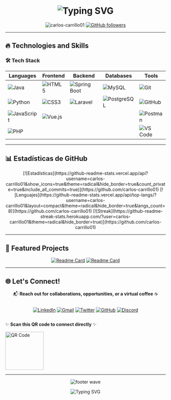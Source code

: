 <h1 align="center">
  <img src="https://readme-typing-svg.herokuapp.com?font=Fira+Code&size=30&duration=3000&pause=1000&color=FF2D76&center=true&vCenter=true&width=800&lines=Hello!+I'm+Carlos+Carrillo;Computer+Systems+Student;Full+Stack+Developer+in+Training;Passionate+about+Tech+and+Innovation" alt="Typing SVG" />
</h1>

<p align="center">
  <img src="https://komarev.com/ghpvc/?username=carlos-carrillo01&label=Profile%20views&color=FF2D76&style=flat" alt="carlos-carrillo01" /> 
  <a href="https://github.com/carlos-carrillo01?tab=followers"><img src="https://img.shields.io/github/followers/carlos-carrillo01?label=Followers&style=social" alt="GitHub followers"></a>
</p>

---

## 🔥 Technologies and Skills

### 🛠️ Tech Stack

<div align="center">
  
| **Languages**       | **Frontend**        | **Backend**         | **Databases**       | **Tools**           |
|---------------------|---------------------|---------------------|---------------------|---------------------|
| ![Java](https://img.shields.io/badge/Java-ED8B00?style=for-the-badge&logo=openjdk&logoColor=white) | ![HTML5](https://img.shields.io/badge/HTML5-E34F26?style=for-the-badge&logo=html5&logoColor=white) | ![Spring Boot](https://img.shields.io/badge/Spring_Boot-F2F4F9?style=for-the-badge&logo=spring-boot) | ![MySQL](https://img.shields.io/badge/MySQL-005C84?style=for-the-badge&logo=mysql&logoColor=white) | ![Git](https://img.shields.io/badge/GIT-E44C30?style=for-the-badge&logo=git&logoColor=white) |
| ![Python](https://img.shields.io/badge/Python-3776AB?style=for-the-badge&logo=python&logoColor=white) | ![CSS3](https://img.shields.io/badge/CSS3-1572B6?style=for-the-badge&logo=css3&logoColor=white) | ![Laravel](https://img.shields.io/badge/Laravel-FF2D20?style=for-the-badge&logo=laravel&logoColor=white) | ![PostgreSQL](https://img.shields.io/badge/PostgreSQL-316192?style=for-the-badge&logo=postgresql&logoColor=white) | ![GitHub](https://img.shields.io/badge/GitHub-100000?style=for-the-badge&logo=github&logoColor=white) |
| ![JavaScript](https://img.shields.io/badge/JavaScript-F7DF1E?style=for-the-badge&logo=javascript&logoColor=black) | ![Vue.js](https://img.shields.io/badge/Vue.js-4FC08D?style=for-the-badge&logo=vuedotjs&logoColor=white) |  |  | ![Postman](https://img.shields.io/badge/Postman-FF6C37?style=for-the-badge&logo=postman&logoColor=white) |
| ![PHP](https://img.shields.io/badge/PHP-777BB4?style=for-the-badge&logo=php&logoColor=white) |  |  |  | ![VS Code](https://img.shields.io/badge/Visual_Studio_Code-0078D4?style=for-the-badge&logo=visual%20studio%20code&logoColor=white) |

</div>

---

## 📊 Estadísticas de GitHub

<div align="center">
[![Estadísticas](https://github-readme-stats.vercel.app/api?username=carlos-carrillo01&show_icons=true&theme=radical&hide_border=true&count_private=true&include_all_commits=true)](https://github.com/carlos-carrillo01)
[![Lenguajes](https://github-readme-stats.vercel.app/api/top-langs/?username=carlos-carrillo01&layout=compact&theme=radical&hide_border=true&langs_count=8)](https://github.com/carlos-carrillo01)
[![Streak](https://github-readme-streak-stats.herokuapp.com/?user=carlos-carrillo01&theme=radical&hide_border=true)](https://github.com/carlos-carrillo01)

</div>

---

## 🌟 Featured Projects
<div align="center">
  
[![Readme Card](https://github-readme-stats.vercel.app/api/pin/?username=carlos-carrillo01&repo=Challenge-Foro-Hub&theme=radical)](https://github.com/carlos-carrillo01/Challenge-Foro-Hub)
[![Readme Card](https://github-readme-stats.vercel.app/api/pin/?username=carlos-carrillo01&repo=Challenge-Literalura&theme=radical)](https://github.com/carlos-carrillo01/Challenge-Literalura)

</div>

---

## 🌐 Let's Connect!

<div align="center">

📬 **Reach out for collaborations, opportunities, or a virtual coffee** ☕  

</div>

<div align="center" style="display: flex; justify-content: center; gap: 20px;">

[![LinkedIn](https://img.shields.io/badge/LinkedIn-0077B5?style=for-the-badge&logo=linkedin&logoColor=white&labelColor=101010)](https://www.linkedin.com/in/carlos-carrillog007mxz)
[![Gmail](https://img.shields.io/badge/Gmail-D14836?style=for-the-badge&logo=gmail&logoColor=white&labelColor=101010)](mailto:carloscarrillogonzalez07@gmail.com)
[![Twitter](https://img.shields.io/badge/Twitter-1DA1F2?style=for-the-badge&logo=twitter&logoColor=white&labelColor=101010)](https://twitter.com/StravissCT)
[![GitHub](https://img.shields.io/badge/GitHub-100000?style=for-the-badge&logo=github&logoColor=white&labelColor=101010)](https://github.com/carlos-carrillo01)
[![Discord](https://img.shields.io/badge/Discord-7289DA?style=for-the-badge&logo=discord&logoColor=white&labelColor=101010)](https://discordapp.com/users/stravissct)

</div>

✨ **Scan this QR code to connect directly** ✨  

<img src="https://api.qrserver.com/v1/create-qr-code/?size=150x150&data=https://github.com/carlos-carrillo01" width="120" alt="QR Code">

---

<p align="center">
  <img src="https://capsule-render.vercel.app/api?type=waving&color=FF2D76&height=100&section=footer&animation=twinkling" alt="footer wave">
</p>

<p align="center">
  <img src="https://readme-typing-svg.vercel.app/?font=Fira+Code&duration=3000&pause=1000&color=FF2D76&center=true&vCenter=true&width=500&lines=Thanks+for+visiting+my+profile!;Let's+build+something+awesome+together!;See+you+soon+👨‍💻" alt="Typing SVG">
</p>
